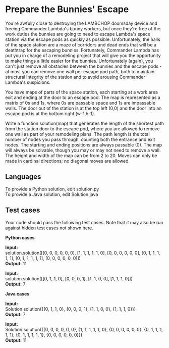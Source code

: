# Prepare the Bunnies' Escape

You're awfully close to destroying the LAMBCHOP doomsday device and freeing Commander Lambda's bunny workers, but once they're free of the work duties the bunnies are going to need to escape Lambda's space station via the escape pods as quickly as possible. 
Unfortunately, the halls of the space station are a maze of corridors and dead ends that will be a deathtrap for the escaping bunnies. 
Fortunately, Commander Lambda has put you in charge of a remodeling project that will give you the opportunity to make things a little easier for the bunnies. 
Unfortunately (again), you can't just remove all obstacles between the bunnies and the escape pods - at most you can remove one wall per escape pod path, both to maintain structural integrity of the station and to avoid arousing Commander Lambda's suspicions.  

You have maps of parts of the space station, each starting at a work area exit and ending at the door to an escape pod. 
The map is represented as a matrix of 0s and 1s, where 0s are passable space and 1s are impassable walls. 
The door out of the station is at the top left (0,0) and the door into an escape pod is at the bottom right (w-1,h-1).  

Write a function solution(map) that generates the length of the shortest path from the station door to the escape pod, where you are allowed to remove one wall as part of your remodeling plans. 
The path length is the total number of nodes you pass through, counting both the entrance and exit nodes. 
The starting and ending positions are always passable (0). 
The map will always be solvable, though you may or may not need to remove a wall. 
The height and width of the map can be from 2 to 20. 
Moves can only be made in cardinal directions; no diagonal moves are allowed.

## Languages
To provide a Python solution, edit solution.py  
To provide a Java solution, edit Solution.java  

## Test cases 
Your code should pass the following test cases. Note that it may also be run against hidden test cases not shown here.  

**Python cases**  

**Input:**  
solution.solution([[0, 0, 0, 0, 0, 0], [1, 1, 1, 1, 1, 0], [0, 0, 0, 0, 0, 0], [0, 1, 1, 1, 1, 1], [0, 1, 1, 1, 1, 1], [0, 0, 0, 0, 0, 0]])  
**Output:**    11  

**Input:**  
solution.solution([[0, 1, 1, 0], [0, 0, 0, 1], [1, 1, 0, 0], [1, 1, 1, 0]])  
**Output:**    7  

**Java cases**  

**Input:**  
Solution.solution({{0, 1, 1, 0}, {0, 0, 0, 1}, {1, 1, 0, 0}, {1, 1, 1, 0}})  
**Output:**    7  

**Input:**  
Solution.solution({{0, 0, 0, 0, 0, 0}, {1, 1, 1, 1, 1, 0}, {0, 0, 0, 0, 0, 0}, {0, 1, 1, 1, 1, 1}, {0, 1, 1, 1, 1, 1}, {0, 0, 0, 0, 0, 0}})  
**Output:**    11  
